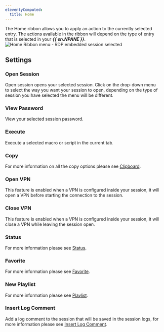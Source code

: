 ```yaml
---
eleventyComputed:
  title: Home
---
```

The Home ribbon allows you to apply an action to the currently selected entry. The actions available in the ribbon will depend on the type of entry that is selected in your ***{{ en.NPANE }}***.
![Home Ribbon menu - RDP embedded session selected](https://cdnweb.devolutions.net/docs/en/rdm/mac/clip10326.png)

## Settings

### Open Session

Open session opens your selected session. Click on the drop-down menu to select the way you want your session to open, depending on the type of session you have selected the menu will be different.

### View Password

View your selected session password.

### Execute

Execute a selected macro or script in the current tab.

### Copy

For more information on all the copy options please see [Clipboard](/rdm/mac/commands/home/clipboard/).

### Open VPN

This feature is enabled when a VPN is configured inside your session, it will open a VPN before starting the connection to the session.

### Close VPN

This feature is enabled when a VPN is configured inside your session, it will close a VPN while leaving the session open.

### Status

For more information please see [Status](/rdm/mac/commands/home/status/).

### Favorite

For more information please see [Favorite](/rdm/mac/commands/home/favorite/).

### New Playlist

For more information please see [Playlist](/rdm/mac/commands/edit/play-list/).

### Insert Log Comment

Add a log comment to the session that will be saved in the session logs, for more information please see [Insert Log Comment](/rdm/mac/commands/home/insert-log-comment/).

